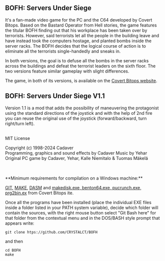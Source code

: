 BOFH: Servers Under Siege
-------------------------
It's a fan-made video game for the PC and the C64 developed by Covert Bitops. Based on the Bastard Operator from Hell stories, the game features the titular BOFH finding out that his workplace has been taken over by terrorists. However, said terrorists let all the people in the building leave and have instead took the computers hostage, and planted bombs inside the server racks. The BOFH decides that the logical course of action is to eliminate all the terrorists single-handedly and sneaks in.

In both versions, the goal is to defuse all the bombs in the server racks across the buildings and defeat the terrorist leaders on the sixth floor. The two versions feature similar gameplay with slight differences.

The game, in both of its versions, is available on the [Covert Bitops website](https://cadaver.github.io/).

BOFH: Servers Under Siege V1.1
------------------------------
Version 1.1 is a mod that adds the possibility of maneuvering the protagonist using the standard directions of the joystick and with the help of 2nd fire you can reuse the original use of the joystick (forward/backward, turn right/turn left).




<br>
MIT License

Copyright (c) 1998-2024 Cadaver<br>
Programming, graphics and sound effects by Cadaver Music by Yehar<br>
Original PC game by Cadaver, Yehar, Kalle Niemitalo & Tuomas Mäkelä

<br>
<br>
**Minimum requirements for compilation on a Windows machine:**

[GIT](https://git-scm.com/), [MAKE](https://gnuwin32.sourceforge.net/packages/make.htm), [DASM](https://dasm-assembler.github.io/) and [makedisk.exe, benton64.exe, pucrunch.exe, prg2bin.ex](https://cadaver.github.io/tools/c64tools.zip) from Covert Bitops ite.

Once all the programs have been installed (place the individual EXE files inside a folder listed in your PATH system variable), decide which folder will contain the sources, with the right mouse button select "Git Bash here" for that folder from the contextual menu and in the DOS/BASH style prompt that appears write: 
```
git clone htps://github.com/CRYSTALCT/BOFH
```
and then
```
cd BOFH
make
```

